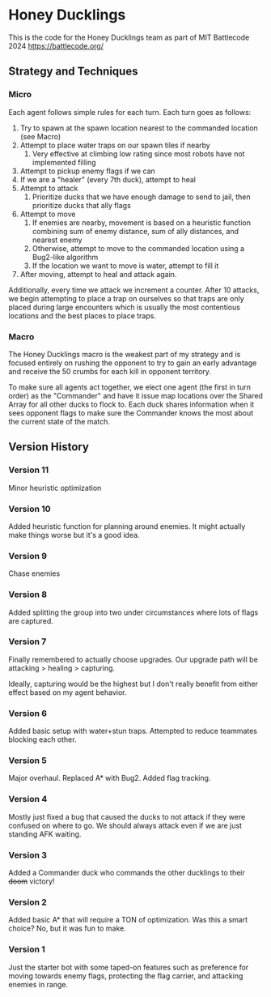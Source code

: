 # Honey Ducklings

This is the code for the Honey Ducklings team as part of MIT Battlecode 2024 https://battlecode.org/

## Strategy and Techniques

### Micro

Each agent follows simple rules for each turn. Each turn goes as follows:

1. Try to spawn at the spawn location nearest to the commanded location (see Macro)
2. Attempt to place water traps on our spawn tiles if nearby
   1. Very effective at climbing low rating since most robots have not implemented filling
3. Attempt to pickup enemy flags if we can
4. If we are a "healer" (every 7th duck), attempt to heal
5. Attempt to attack
   1. Prioritize ducks that we have enough damage to send to jail, then prioritize ducks that ally flags
6. Attempt to move
   1. If enemies are nearby, movement is based on a heuristic function combining sum of enemy distance, sum of ally distances, and nearest enemy
   2. Otherwise, attempt to move to the commanded location using a Bug2-like algorithm
   3. If the location we want to move is water, attempt to fill it
7. After moving, attempt to heal and attack again.

Additionally, every time we attack we increment a counter. After 10 attacks, we begin attempting to place a trap on ourselves so that traps are only placed during large encounters which is usually the most contentious locations and the best places to place traps.

### Macro

The Honey Ducklings macro is the weakest part of my strategy and is focused entirely on rushing the opponent to try to gain an early advantage and receive the 50 crumbs for each kill in opponent territory.

To make sure all agents act together, we elect one agent (the first in turn order) as the "Commander" and have it issue map locations over the Shared Array for all other ducks to flock to. Each duck shares information when it sees opponent flags to make sure the Commander knows the most about the current state of the match.

## Version History

### Version 11
Minor heuristic optimization

### Version 10

Added heuristic function for planning around enemies. It might actually make things worse but it's a good idea.

### Version 9

Chase enemies

### Version 8

Added splitting the group into two under circumstances where lots of flags are captured.

### Version 7

Finally remembered to actually choose upgrades. Our upgrade path will be attacking > healing > capturing.

Ideally, capturing would be the highest but I don't really benefit from either effect based on my agent behavior.

### Version 6

Added basic setup with water+stun traps. Attempted to reduce teammates blocking each other.

### Version 5

Major overhaul. Replaced A* with Bug2. Added flag tracking.

### Version 4

Mostly just fixed a bug that caused the ducks to not attack if they were confused on where to go. We should always attack even if we are just standing AFK waiting.

### Version 3

Added a Commander duck who commands the other ducklings to their ~~doom~~ victory!

### Version 2

Added basic A* that will require a TON of optimization. Was this a smart choice? No, but it was fun to make.

### Version 1

Just the starter bot with some taped-on features such as preference for moving towards enemy flags, protecting the flag carrier, and attacking enemies in range.